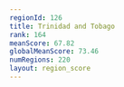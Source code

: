 ```yaml
---
regionId: 126
title: Trinidad and Tobago
rank: 164
meanScore: 67.82
globalMeanScore: 73.46
numRegions: 220
layout: region_score
---
```

